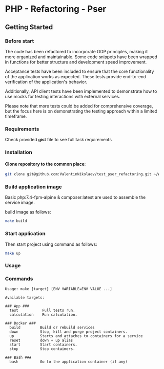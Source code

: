 # PHP - Refactoring - Pser

## Getting Started

### Before start
The code has been refactored to incorporate OOP principles, making it more organized and maintainable. Some code snippets have been wrapped in functions for better structure and development speed improvement.

Acceptance tests have been included to ensure that the core functionality of the application works as expected. These tests provide end-to-end verification of the application's behavior.

Additionally, API client tests have been implemented to demonstrate how to use mocks for testing interactions with external services.

Please note that more tests could be added for comprehensive coverage, but the focus here is on demonstrating the testing approach within a limited timeframe.

### Requirements
Check provided **gist** file to see full task requirements

### Installation

#### Clone repository to the common place:

```bash
git clone git@github.com:ValentinNikolaev/test_pser_refactoring.git ~/workspace/test_pser_refactoring
```

### Build application image
Basic php:7.4-fpm-alpine & composer:latest are used to assemble the service image.

build image as follows:

```bash
make build
```

### Start application

Then start project using command as follows:
```bash
make up
```

### Usage
### Commands
```apacheconf
Usage: make [target] [ENV_VARIABLE=ENV_VALUE ...]

Available targets:

### App ###
  test           Full tests run.
  calculation    Run calculation.

### Docker ###
  build         Build or rebuild services
  down          Stop, kill and purge project containers.
  up            Starts and attaches to containers for a service
  reset         down + up alias
  start         Start containers.
  stop          Stop containers.

### Bash ###
  bash          Go to the application container (if any)

```


